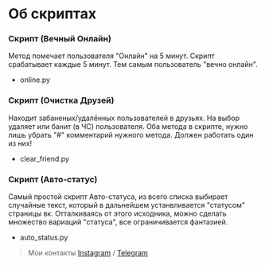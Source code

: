 # Об скриптах
### Скрипт (Вечный Онлайн)
Метод помечает пользователя "Онлайн" на 5 минут. Скрипт срабатывает каждые 5 минут. Тем самым пользователь "вечно онлайн".
+ online.py
### Скрипт (Очистка Друзей)
Находит забаненых/удалённых пользователей в друзьях. На выбор удаляет или банит (в ЧС) пользователя. Оба метода в скрипте, нужно лишь убрать "#" комментарий нужного метода. Должен работать один из них!
+ clear_friend.py
### Скрипт (Авто-статус)
Самый простой скрипт Авто-статуса, из всего списка выбирает случайные текст, который в дальнейшем устанвливается "статусом" страницы вк.
Отталкиваясь от этого исходника, можно сделать множество вариаций "статуса", все ограничивается фантазией.
+ auto_status.py

> Мои контакты [Instagram](https://www.instagram.com/just.gray) / [Telegram](https://t.me/justgrayy)
